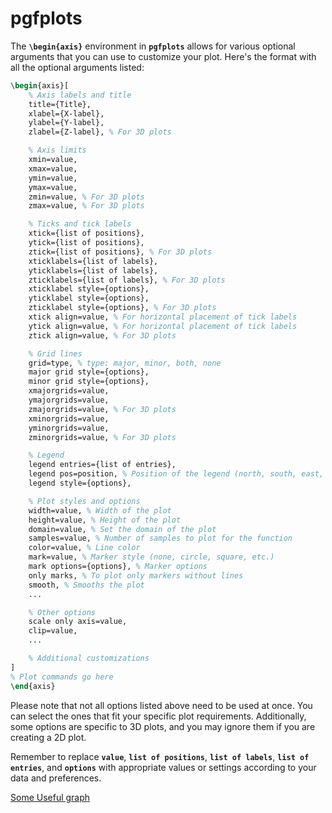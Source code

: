 # pgfplots

The **`\begin{axis}`** environment in **`pgfplots`** allows for various optional arguments that you can use to customize your plot. Here's the format with all the optional arguments listed:

```latex
\begin{axis}[
    % Axis labels and title
    title={Title},
    xlabel={X-label},
    ylabel={Y-label},
    zlabel={Z-label}, % For 3D plots

    % Axis limits
    xmin=value,
    xmax=value,
    ymin=value,
    ymax=value,
    zmin=value, % For 3D plots
    zmax=value, % For 3D plots

    % Ticks and tick labels
    xtick={list of positions},
    ytick={list of positions},
    ztick={list of positions}, % For 3D plots
    xticklabels={list of labels},
    yticklabels={list of labels},
    zticklabels={list of labels}, % For 3D plots
    xticklabel style={options},
    yticklabel style={options},
    zticklabel style={options}, % For 3D plots
    xtick align=value, % For horizontal placement of tick labels
    ytick align=value, % For horizontal placement of tick labels
    ztick align=value, % For 3D plots

    % Grid lines
    grid=type, % type: major, minor, both, none
    major grid style={options},
    minor grid style={options},
    xmajorgrids=value,
    ymajorgrids=value,
    zmajorgrids=value, % For 3D plots
    xminorgrids=value,
    yminorgrids=value,
    zminorgrids=value, % For 3D plots

    % Legend
    legend entries={list of entries},
    legend pos=position, % Position of the legend (north, south, east, west, etc.)
    legend style={options},

    % Plot styles and options
    width=value, % Width of the plot
    height=value, % Height of the plot
    domain=value, % Set the domain of the plot
    samples=value, % Number of samples to plot for the function
    color=value, % Line color
    mark=value, % Marker style (none, circle, square, etc.)
    mark options={options}, % Marker options
    only marks, % To plot only markers without lines
    smooth, % Smooths the plot
    ...

    % Other options
    scale only axis=value,
    clip=value,
    ...

    % Additional customizations
]
% Plot commands go here
\end{axis}
```

Please note that not all options listed above need to be used at once. You can select the ones that fit your specific plot requirements. Additionally, some options are specific to 3D plots, and you may ignore them if you are creating a 2D plot.

Remember to replace **`value`**, **`list of positions`**, **`list of labels`**, **`list of entries`**, and **`options`** with appropriate values or settings according to your data and preferences.

[Some Useful graph](pgfplots%206be7281d3eaa4916bc4afe569a408000/Some%20Useful%20graph%20d4b023464e104fa48ea9ef105f5facfa.md)